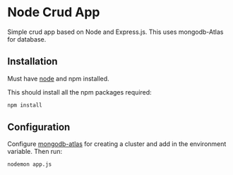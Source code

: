 # Node Crud App

Simple crud app based on Node and Express.js. This uses mongodb-Atlas for database. 

## Installation

Must have [node](https://nodejs.org/en/) and npm installed.

This should install all the npm packages required:
```bash
npm install 
```
## Configuration
Configure [mongodb-atlas](https://www.mongodb.com/cloud/atlas) for creating a cluster and add in the environment variable.
Then run:
```
nodemon app.js
```
